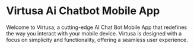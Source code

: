 # Virtusa Ai Chatbot Mobile App
 Welcome to Virtusa, a cutting-edge AI Chat Bot Mobile App that redefines the way you interact with your mobile device. Virtusa is designed with a focus on simplicity and functionality, offering a seamless user experience.
